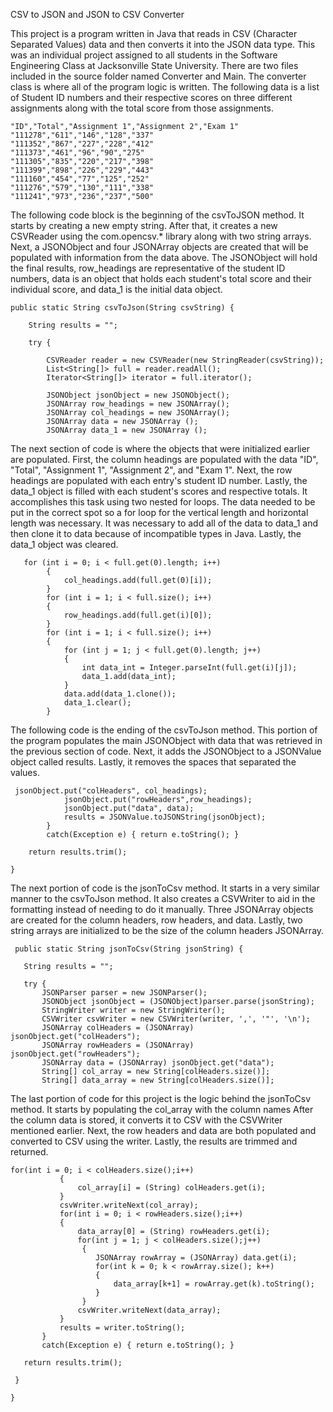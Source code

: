 CSV to JSON and JSON to CSV Converter

This project is a program written in Java that reads in CSV (Character Separated Values) data and then converts it into the JSON data type. This was an individual project assigned to all students in the Software Engineering Class at Jacksonville State University. There are two files included in the source folder named Converter and Main. The converter class is where all of the program logic is written. The following data is a list of Student ID numbers and their respective scores on three different assignments along with the total score from those assignments.

    "ID","Total","Assignment 1","Assignment 2","Exam 1"
    "111278","611","146","128","337"
    "111352","867","227","228","412"
    "111373","461","96","90","275"
    "111305","835","220","217","398"
    "111399","898","226","229","443"
    "111160","454","77","125","252"
    "111276","579","130","111","338"
    "111241","973","236","237","500"

The following code block is the beginning of the csvToJSON method. It starts by creating a new empty string. After that, it creates a new CSVReader using the com.opencsv.* library along with two string arrays. Next, a JSONObject and four JSONArray objects are created that will be populated with information from the data above. The JSONObject will hold the final results, row_headings are representative of the student ID numbers, data is an object that holds each student's total score and their individual score, and data_1 is the initial data object.

    public static String csvToJson(String csvString) {
        
        String results = "";
        
        try {
            
            CSVReader reader = new CSVReader(new StringReader(csvString));
            List<String[]> full = reader.readAll();
            Iterator<String[]> iterator = full.iterator();
            
            JSONObject jsonObject = new JSONObject();
            JSONArray row_headings = new JSONArray();
            JSONArray col_headings = new JSONArray();
            JSONArray data = new JSONArray ();
            JSONArray data_1 = new JSONArray ();
            
The next section of code is where the objects that were initialized earlier are populated. First, the column headings are populated with the data "ID", "Total", "Assignment 1", "Assignment 2", and "Exam 1". Next, the row headings are populated with each entry's student ID number. Lastly, the data_1 object is filled with each student's scores and respective totals. It accomplishes this task using two nested for loops. The data needed to be put in the correct spot so a for loop for the vertical length and horizontal length was necessary. It was necessary to add all of the data to data_1 and then clone it to data because of incompatible types in Java. Lastly, the data_1 object was cleared.

       for (int i = 0; i < full.get(0).length; i++)
            {
                col_headings.add(full.get(0)[i]);
            }
            for (int i = 1; i < full.size(); i++)
            {
                row_headings.add(full.get(i)[0]);
            }
            for (int i = 1; i < full.size(); i++)
            {
                for (int j = 1; j < full.get(0).length; j++)
                {
                    int data_int = Integer.parseInt(full.get(i)[j]);
                    data_1.add(data_int);
                } 
                data.add(data_1.clone());
                data_1.clear();
            }
            
 The following code is the ending of the csvToJson method. This portion of the program populates the main JSONObject with data that was retrieved in the previous section of code. Next, it adds the JSONObject to a JSONValue object called results. Lastly, it removes the spaces that separated the values.
 
     jsonObject.put("colHeaders", col_headings);
                jsonObject.put("rowHeaders",row_headings);
                jsonObject.put("data", data);
                results = JSONValue.toJSONString(jsonObject);
            }        
            catch(Exception e) { return e.toString(); }
        
        return results.trim();
        
    }
    
 The next portion of code is the jsonToCsv method. It starts in a very similar manner to the csvToJson method. It also creates a CSVWriter to aid in the formatting instead of needing to do it manually. Three JSONArray objects are created for the column headers, row headers, and data. Lastly, two string arrays are initialized to be the size of the column headers JSONArray.
 
     public static String jsonToCsv(String jsonString) {
       
       String results = "";
       
       try {
           JSONParser parser = new JSONParser();
           JSONObject jsonObject = (JSONObject)parser.parse(jsonString);
           StringWriter writer = new StringWriter();
           CSVWriter csvWriter = new CSVWriter(writer, ',', '"', '\n');
           JSONArray colHeaders = (JSONArray) jsonObject.get("colHeaders");
           JSONArray rowHeaders = (JSONArray) jsonObject.get("rowHeaders");
           JSONArray data = (JSONArray) jsonObject.get("data");
           String[] col_array = new String[colHeaders.size()];
           String[] data_array = new String[colHeaders.size()];
           
The last portion of code for this project is the logic behind the jsonToCsv method. It starts by populating the col_array with the column names After the column data is stored, it converts it to CSV with the CSVWriter mentioned earlier. Next, the row headers and data are both populated and converted to CSV using the writer. Lastly, the results are trimmed and returned.

    for(int i = 0; i < colHeaders.size();i++)
               {
                   col_array[i] = (String) colHeaders.get(i);
               }
               csvWriter.writeNext(col_array);
               for(int i = 0; i < rowHeaders.size();i++)
               {
                   data_array[0] = (String) rowHeaders.get(i);
                   for(int j = 1; j < colHeaders.size();j++)
                    {
                       JSONArray rowArray = (JSONArray) data.get(i);
                       for(int k = 0; k < rowArray.size(); k++)
                       {
                           data_array[k+1] = rowArray.get(k).toString();
                       }
                    }
                   csvWriter.writeNext(data_array);
               }            
               results = writer.toString();
           }
           catch(Exception e) { return e.toString(); }
       
       return results.trim();
       
     }

    }






